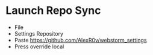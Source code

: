 # Launch Repo Sync
- File
- Settings Repository
- Paste https://github.com/AlexR0v/webstorm_settings
- Press override local
